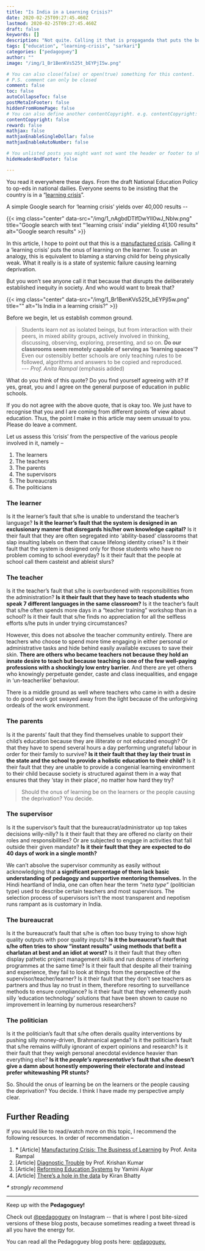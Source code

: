 ```yaml
---
title: "Is India in a Learning Crisis?"
date: 2020-02-25T09:27:45.460Z
lastmod: 2020-02-25T09:27:45.460Z
draft: false
keywords: []
description: "Not quite. Calling it that is propaganda that puts the burden on the learner and not the system causing the deprivation of learning."
tags: ["education", "learning-crisis", "sarkari"]
categories: ["pedagoguey"]
author: ""
image: "/img/1_Br1BenKVs525t_bEYPjI5w.png"

# You can also close(false) or open(true) something for this content.
# P.S. comment can only be closed
comment: false
toc: false
autoCollapseToc: false
postMetaInFooter: false
hiddenFromHomePage: false
# You can also define another contentCopyright. e.g. contentCopyright: "This is another copyright."
contentCopyright: false
reward: false
mathjax: false
mathjaxEnableSingleDollar: false
mathjaxEnableAutoNumber: false

# You unlisted posts you might want not want the header or footer to show
hideHeaderAndFooter: false

---
```

You read it everywhere these days. From the draft National Education Policy to op-eds in national dailies. Everyone seems to be insisting that the country is in a “[learning crisis](https://www.google.com/search?q=%22learning+crisis%22+india)”.

<!--more-->

A simple Google search for ‘learning crisis’ yields over 40,000 results --

{{< img class="center" data-src="/img/1_nAgbdDTIfDwYlI0wJ_Nblw.png" title="Google search with text “‘learning crisis’ india” yielding 41,100 results" alt="Google search results" >}}

In this article, I hope to point out that this is a [manufactured crisis](http://www.india-seminar.com/2018/706/706_anita_rampal.htm). Calling it a ‘learning crisis’ puts the onus of learning on the learner. To use an analogy, this is equivalent to blaming a starving child for being physically weak. What it really is is a state of systemic failure causing learning deprivation.

But you won’t see anyone call it that because that disrupts the deliberately established inequity in society. And who would want to break that?

{{< img class="center" data-src="/img/1_Br1BenKVs525t_bEYPjI5w.png" title="" alt="Is India in a learning crisis?" >}}

Before we begin, let us establish common ground.

> Students learn not as isolated beings, but from interaction with their peers, in mixed ability groups, actively involved in thinking, discussing, observing, exploring, presenting, and so on. **Do our classrooms seem remotely capable of serving as ‘learning spaces’?** Even our ostensibly better schools are only teaching rules to be followed, algorithms and answers to be copied and reproduced.   
> --- _Prof. Anita Rampal_ (emphasis added)

What do you think of this quote? Do you find yourself agreeing with it? If yes, great, you and I agree on the general purpose of education in public schools.

If you do not agree with the above quote, that is okay too. We just have to recognise that you and I are coming from different points of view about education. Thus, the point I make in this article may seem unusual to you. Please do leave a comment.

Let us assess this ‘crisis’ from the perspective of the various people involved in it, namely –

1.  The learners
2.  The teachers
3.  The parents
4.  The supervisors
5.  The bureaucrats
6.  The politicians

### The learner

Is it the learner’s fault that s/he is unable to understand the teacher’s language? **Is it the learner’s fault that the system is designed in an exclusionary manner that disregards his/her own knowledge capital?** Is it their fault that they are often segregated into ‘ability-based’ classrooms that slap insulting labels on them that cause lifelong identity crises? Is it their fault that the system is designed only for those students who have no problem coming to school everyday? Is it their fault that the people at school call them casteist and ableist slurs?

### The teacher

Is it the teacher’s fault that s/he is overburdened with responsibilities from the administration? **Is it their fault that they have to teach students who speak 7 different languages in the same classroom?** Is it the teacher’s fault that s/he often spends more days in a “teacher training” workshop than in a school? Is it their fault that s/he finds no appreciation for all the selfless efforts s/he puts in under trying circumstances?

However, this does not absolve the teacher community entirely. There are teachers who choose to spend more time engaging in either personal or administrative tasks and hide behind easily available excuses to save their skin. **There are others who became teachers not because they hold an innate desire to teach but because teaching is one of the few well-paying professions with a shockingly low entry barrier.** And there are yet others who knowingly perpetuate gender, caste and class inequalities, and engage in ‘un-teacherlike’ behaviour.

There is a middle ground as well where teachers who came in with a desire to do good work got swayed away from the light because of the unforgiving ordeals of the work environment.

### The parents

Is it the parents’ fault that they find themselves unable to support their child’s education because they are illiterate or not educated enough? Or that they have to spend several hours a day performing ungrateful labour in order for their family to survive? **Is it their fault that they lay their trust in the state and the school to provide a holistic education to their child?** Is it their fault that they are unable to provide a congenial learning environment to their child because society is structured against them in a way that ensures that they ‘stay in their place’, no matter how hard they try?

> Should the onus of learning be on the learners or the people causing the deprivation? You decide.

### The supervisor

Is it the supervisor’s fault that the bureaucrat/administrator up top takes decisions willy-nilly? Is it their fault that they are offered no clarity on their roles and responsibilities? Or are subjected to engage in activities that fall outside their given mandate? **Is it their fault that they are expected to do 40 days of work in a single month?**

We can’t absolve the supervisor community as easily without acknowledging that **a significant percentage of them lack basic understanding of pedagogy and supportive mentoring themselves.** In the Hindi heartland of India, one can often hear the term _“neta type”_ (politician type) used to describe certain teachers and most supervisors. The selection process of supervisors isn’t the most transparent and nepotism runs rampant as is customary in India.

### The bureaucrat

Is it the bureaucrat’s fault that s/he is often too busy trying to show high quality outputs with poor quality inputs? **Is it the bureaucrat’s fault that s/he often tries to show “instant results” using methods that befit a charlatan at best and an idiot at worst?** Is it their fault that they often display pathetic project management skills and run dozens of interfering programmes at the same time? Is it their fault that despite all their training and experience, they fail to look at things from the perspective of the supervisor/teacher/learner? Is it their fault that they don’t see teachers as partners and thus lay no trust in them, therefore resorting to surveillance methods to ensure compliance? Is it their fault that they vehemently push silly ‘education technology’ solutions that have been shown to cause no improvement in learning by numerous researchers?

### The politician

Is it the politician’s fault that s/he often derails quality interventions by pushing silly money-driven, Brahmanical agenda? Is it the politician’s fault that s/he remains willfully ignorant of expert opinions and research? Is it their fault that they weigh personal anecdotal evidence heavier than everything else? **Is it the _people’s representative’s_ fault that s/he doesn’t give a damn about honestly empowering their electorate and instead prefer whitewashing PR stunts?**

So. Should the onus of learning be on the learners or the people causing the deprivation? You decide. I think I have made my perspective amply clear.

## Further Reading

If you would like to read/watch more on this topic, I recommend the following resources. In order of recommendation –

1.  **\*** \[Article\] [Manufacturing Crisis: The Business of Learning](http://www.india-seminar.com/2018/706/706_anita_rampal.htm) by Prof. Anita Rampal
2.  \[Article\] [Diagnostic Trouble](http://www.india-seminar.com/2018/706/706_krishna_kumar.htm) by Prof. Krishan Kumar
3.  \[Article\] [Reforming Education Systems](http://www.india-seminar.com/2018/706/706_yamini_aiyar.htm) by Yamini Aiyar
4.  \[Article\] [There’s a hole in the data](https://indianexpress.com/article/opinion/columns/india-employment-data-national-sample-survey-nsso-data-health-expenditure-narendra-modi-govt-5577718/) by Kiran Bhatty

**_\*_** _strongly recommend_

---

Keep up with the **Pedagoguey!**

Check out [@pedagoguey](https://www.instagram.com/pedagoguey/) on Instagram -- that is where I post bite-sized versions of these blog posts, because sometimes reading a tweet thread is all you have the energy for.

You can read all the Pedagoguey blog posts here: [pedagoguey.](/categories/pedagoguey/)